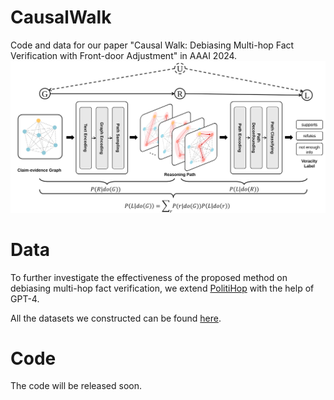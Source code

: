 # CausalWalk
Code and data for our paper "Causal Walk: Debiasing Multi-hop Fact Verification with Front-door Adjustment" in AAAI 2024.
![CausalWalk](CausalWalk.svg)

# Data
To further investigate the effectiveness of the proposed method on debiasing multi-hop fact verification, we extend [PolitiHop](https://github.com/copenlu/politihop) with the help of GPT-4. 

All the datasets we constructed can be found [here](https://drive.google.com/drive/folders/19IdPsf0hZCnoHVnfHIelzEmnbkU3EF_6?usp=sharing).

# Code
The code will be released soon.
